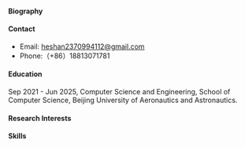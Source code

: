 #### Biography


#### Contact

* Email: heshan2370994112@gmail.com
* Phone:（+86）18813071781

#### Education

Sep 2021 - Jun 2025, Computer Science and Engineering, School of Computer Science, Beijing University of Aeronautics and Astronautics.

#### Research Interests

#### Skills
